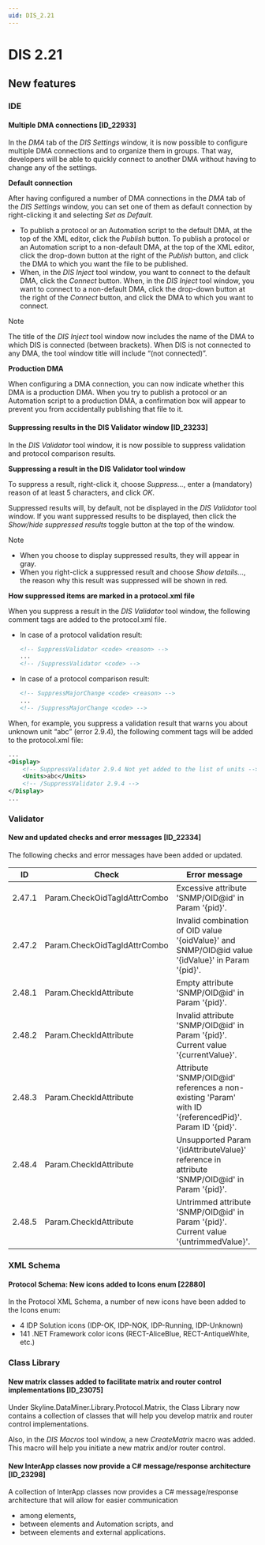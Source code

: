 ```yaml
---
uid: DIS_2.21
---
```


# DIS 2.21

## New features

### IDE

#### Multiple DMA connections \[ID_22933\]

In the *DMA* tab of the *DIS Settings* window, it is now possible to configure multiple DMA connections and to organize them in groups. That way, developers will be able to quickly connect to another DMA without having to change any of the settings.

**Default connection**

After having configured a number of DMA connections in the *DMA* tab of the *DIS Settings* window, you can set one of them as default connection by right-clicking it and selecting *Set as Default*.

- To publish a protocol or an Automation script to the default DMA, at the top of the XML editor, click the *Publish* button. To publish a protocol or an Automation script to a non-default DMA, at the top of the XML editor, click the drop-down button at the right of the *Publish* button, and click the DMA to which you want the file to be published.
- When, in the *DIS Inject* tool window, you want to connect to the default DMA, click the *Connect* button. When, in the *DIS Inject* tool window, you want to connect to a non-default DMA, click the drop-down button at the right of the *Connect* button, and click the DMA to which you want to connect.

> [!NOTE]
> The title of the *DIS Inject* tool window now includes the name of the DMA to which DIS is connected (between brackets). When DIS is not connected to any DMA, the tool window title will include “(not connected)”.

**Production DMA**

When configuring a DMA connection, you can now indicate whether this DMA is a production DMA. When you try to publish a protocol or an Automation script to a production DMA, a confirmation box will appear to prevent you from accidentally publishing that file to it.

#### Suppressing results in the DIS Validator window \[ID_23233\]

In the *DIS Validator* tool window, it is now possible to suppress validation and protocol comparison results.

**Suppressing a result in the DIS Validator tool window**

To suppress a result, right-click it, choose *Suppress...*, enter a (mandatory) reason of at least 5 characters, and click *OK*.

Suppressed results will, by default, not be displayed in the *DIS Validator* tool window. If you want suppressed results to be displayed, then click the *Show/hide suppressed results* toggle button at the top of the window.

> [!NOTE]
> - When you choose to display suppressed results, they will appear in gray.
> - When you right-click a suppressed result and choose *Show details...*, the reason why this result was suppressed will be shown in red.

**How suppressed items are marked in a protocol.xml file**

When you suppress a result in the *DIS Validator* tool window, the following comment tags are added to the protocol.xml file.

- In case of a protocol validation result:

    ```xml
    <!-- SuppressValidator <code> <reason> -->
    ...
    <!-- /SuppressValidator <code> -->
    ```

- In case of a protocol comparison result:

    ```xml
    <!-- SuppressMajorChange <code> <reason> -->
    ...
    <!-- /SuppressMajorChange <code> -->
    ```

When, for example, you suppress a validation result that warns you about unknown unit “abc” (error 2.9.4), the following comment tags will be added to the protocol.xml file:

```xml
...
<Display>
    <!-- SuppressValidator 2.9.4 Not yet added to the list of units -->
    <Units>abc</Units>
    <!-- /SuppressValidator 2.9.4 -->
</Display>
...
```

### Validator

#### New and updated checks and error messages \[ID_22334\]

The following checks and error messages have been added or updated.

| ID     | Check                        | Error message                                                                                             |
|--------|------------------------------|-----------------------------------------------------------------------------------------------------------|
| 2.47.1 | Param.CheckOidTagIdAttrCombo | Excessive attribute 'SNMP/OID@id' in Param '{pid}'.                                                       |
| 2.47.2 | Param.CheckOidTagIdAttrCombo | Invalid combination of OID value '{oidValue}' and SNMP/OID@id value '{idValue}' in Param '{pid}'.         |
| 2.48.1 | Param.CheckIdAttribute       | Empty attribute 'SNMP/OID@id' in Param '{pid}'.                                                           |
| 2.48.2 | Param.CheckIdAttribute       | Invalid attribute 'SNMP/OID@id' in Param '{pid}'. Current value<br>'{currentValue}'.                      |
| 2.48.3 | Param.CheckIdAttribute       | Attribute 'SNMP/OID@id' references a non-existing 'Param' with ID<br>'{referencedPid}'. Param ID '{pid}'. |
| 2.48.4 | Param.CheckIdAttribute       | Unsupported Param '{idAttributeValue}' reference in attribute 'SNMP/OID@id' in Param '{pid}'.             |
| 2.48.5 | Param.CheckIdAttribute       | Untrimmed attribute 'SNMP/OID@id' in Param '{pid}'. Current value '{untrimmedValue}'.                     |

### XML Schema

#### Protocol Schema: New icons added to Icons enum \[22880\]

In the Protocol XML Schema, a number of new icons have been added to the Icons enum:

- 4 IDP Solution icons (IDP-OK, IDP-NOK, IDP-Running, IDP-Unknown)
- 141 .NET Framework color icons (RECT-AliceBlue, RECT-AntiqueWhite, etc.)

### Class Library

#### New matrix classes added to facilitate matrix and router control implementations \[ID_23075\]

Under Skyline.DataMiner.Library.Protocol.Matrix, the Class Library now contains a collection of classes that will help you develop matrix and router control implementations.

Also, in the *DIS Macros* tool window, a new *CreateMatrix* macro was added. This macro will help you initiate a new matrix and/or router control.

#### New InterApp classes now provide a C# message/response architecture \[ID_23298\]

A collection of InterApp classes now provides a C# message/response architecture that will allow for easier communication

- among elements,
- between elements and Automation scripts, and
- between elements and external applications.
